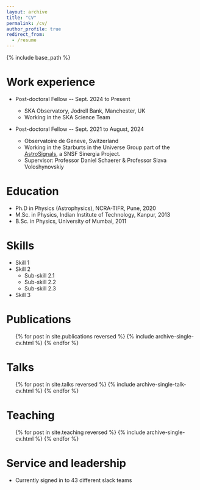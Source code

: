 ```yaml
---
layout: archive
title: "CV"
permalink: /cv/
author_profile: true
redirect_from:
  - /resume
---
```


{% include base_path %}

Work experience
======
* Post-doctoral Fellow  -- Sept. 2024 to Present
  * SKA Observatory, Jodrell Bank, Manchester, UK
  * Working in the SKA Science Team

* Post-doctoral Fellow  -- Sept. 2021 to August, 2024
  * Observatoire de Geneve, Switzerland
  * Working in the Starburts in the Universe Group part of the [AstroSignals](https://astrosignals.ch/), a SNSF Sinergia Project.
  * Supervisor: Professor Daniel Schaerer \& Professor Slava Voloshynovskiy

Education
======
* Ph.D in Physics (Astrophysics), NCRA-TIFR, Pune, 2020
* M.Sc. in Physics, Indian Institute of Technology, Kanpur, 2013
* B.Sc. in Physics, University of Mumbai, 2011

  
Skills
======
* Skill 1
* Skill 2
  * Sub-skill 2.1
  * Sub-skill 2.2
  * Sub-skill 2.3
* Skill 3

Publications
======
  <ul>{% for post in site.publications reversed %}
    {% include archive-single-cv.html %}
  {% endfor %}</ul>
  
Talks
======
  <ul>{% for post in site.talks reversed %}
    {% include archive-single-talk-cv.html  %}
  {% endfor %}</ul>
  
Teaching
======
  <ul>{% for post in site.teaching reversed %}
    {% include archive-single-cv.html %}
  {% endfor %}</ul>
  
Service and leadership
======
* Currently signed in to 43 different slack teams
